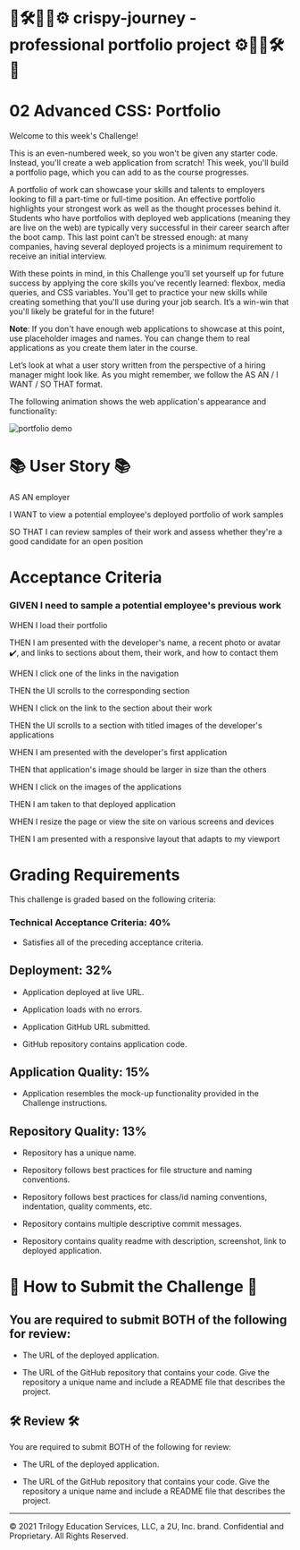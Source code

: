 #  🔩🛠🤖🚤⚙  crispy-journey - professional portfolio project  ⚙🚤🤖🛠🔩 

# 02 Advanced CSS: Portfolio 

Welcome to this week's Challenge! 

This is an even-numbered week, so you won't be given any starter code. Instead, you'll create a web application from scratch! This week, you'll build a portfolio page, which you can add to as the course progresses. 

A portfolio of work can showcase your skills and talents to employers looking to fill a part-time or full-time position. An effective portfolio highlights your strongest work as well as the thought processes behind it. Students who have portfolios with deployed web applications (meaning they are live on the web) are typically very successful in their career search after the boot camp. This last point can’t be stressed enough: at many companies, having several deployed projects is a minimum requirement to receive an initial interview. 

With these points in mind, in this Challenge you’ll set yourself up for future success by applying the core skills you've recently learned: flexbox, media queries, and CSS variables. You'll get to practice your new skills while creating something that you'll use during your job search. It’s a win-win that you'll likely be grateful for in the future!

**Note**: If you don't have enough web applications to showcase at this point, use placeholder images and names. You can change them to real applications as you create them later in the course.

Let’s look at what a user story written from the perspective of a hiring manager might look like. As you might remember, we follow the AS AN / I WANT / SO THAT format.

The following animation shows the web application's appearance and functionality:

![portfolio demo](./Assets/02-advanced-css-homework-demo.gif)

# 📚 User Story 📚

AS AN employer

I WANT to view a potential employee's deployed portfolio of work samples

SO THAT I can review samples of their work and assess whether they're a good candidate for an open position

# Acceptance Criteria

### GIVEN I need to sample a potential employee's previous work
WHEN I load their portfolio

THEN I am presented with the developer's name, a recent photo or avatar ✔️, and links to sections about them, their work, and how to contact them

WHEN I click one of the links in the navigation

THEN the UI scrolls to the corresponding section

WHEN I click on the link to the section about their work

THEN the UI scrolls to a section with titled images of the developer's applications

WHEN I am presented with the developer's first application

THEN that application's image should be larger in size than the others

WHEN I click on the images of the applications

THEN I am taken to that deployed application

WHEN I resize the page or view the site on various screens and devices

THEN I am presented with a responsive layout that adapts to my viewport




# Grading Requirements
This challenge is graded based on the following criteria:
### Technical Acceptance Criteria: 40%

 - Satisfies all of the preceding acceptance criteria.

##  Deployment: 32%


- Application deployed at live URL.


- Application loads with no errors.


- Application GitHub URL submitted.


- GitHub repository contains application code.


## Application Quality: 15%

- Application resembles the mock-up functionality provided in the Challenge instructions.

## Repository Quality: 13%


- Repository has a unique name.


- Repository follows best practices for file structure and naming conventions.


- Repository follows best practices for class/id naming conventions, indentation, quality comments, etc.


- Repository contains multiple descriptive commit messages.


- Repository contains quality readme with description, screenshot, link to deployed application.


# 🎯 How to Submit the Challenge 🎯
## You are required to submit BOTH of the following for review:


- The URL of the deployed application.


- The URL of the GitHub repository that contains your code. Give the repository a unique name and include a README file that describes the project.






## 🛠 Review 🛠

You are required to submit BOTH of the following for review:

* The URL of the deployed application.

* The URL of the GitHub repository that contains your code. Give the repository a unique name and include a README file that describes the project.

- - -
© 2021 Trilogy Education Services, LLC, a 2U, Inc. brand. Confidential and Proprietary. All Rights Reserved.

